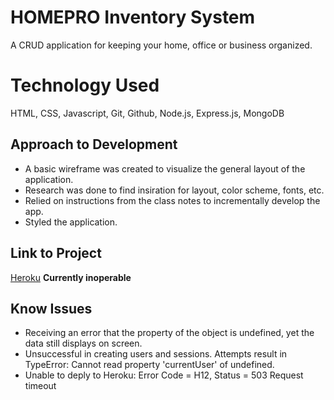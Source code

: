 # HOMEPRO Inventory System

A CRUD application for keeping your home, office or business organized.

# Technology Used
HTML, CSS, Javascript, Git, Github, Node.js, Express.js, MongoDB

## Approach to Development
- A basic wireframe was created to visualize the general layout of the application.
- Research was done to find insiration for layout, color scheme, fonts, etc.
- Relied on instructions from the class notes to incrementally develop the app.
- Styled the application. 

## Link to Project
[Heroku](https://powerful-everglades-14287.herokuapp.com/) **Currently inoperable**


## Know Issues

- Receiving an error that the property of the object is undefined, yet the data still displays on screen.
- Unsuccessful in creating users and sessions. Attempts result in TypeError: Cannot read property 'currentUser' of undefined.
- Unable to deply to Heroku: Error Code = H12, Status = 503 Request timeout